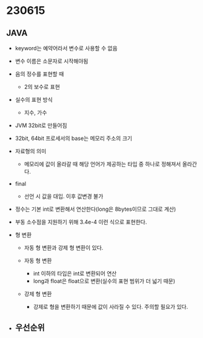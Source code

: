 ﻿
# 230615

## JAVA
 
  - keyword는 예약어라서 변수로 사용할 수 없음
  - 변수 이름은 소문자로 시작해야됨
  - 음의 정수를 표현할 때
    - 2의 보수로 표현
 
  - 실수의 표현 방식
    - 지수, 가수
 
  - JVM 32bit로 만들어짐
 
  - 32bit, 64bit 프로세서의 base는 메모리 주소의 크기
 
 
  - 자료형의 의미
    - 메모리에 값이 올라갈 때 해당 언어가 제공하는 타입 중 하나로 정해져서 올라간다.

  - final
    - 선언 시 값을 대입. 이후 값변경 불가

  - 정수는 기본 int로 변환해서 연산한다(long은 8bytes이므로 그대로 계산)

  - 부동 소수점을 지원하기 위해 3.4e-4 이런 식으로 표현한다.

  - 형 변환
    - 자동 형 변환과 강제 형 변환이 있다.
    
  
  
    - 자동 형 변환
      - int 이하의 타입은 int로 변환되어 연산
      - long과 float은 float으로 변환(실수의 표현 범위가 더 넓기 때문)
    - 강제 형 변환
      - 강제로 형을 변환하기 때문에 값이 사라질 수 있다. 주의할 필요가 있다.

  - 우선순위
    - 



 
